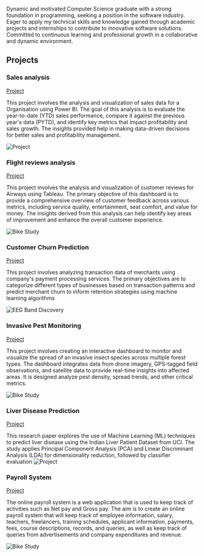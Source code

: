 Dynamic and motivated Computer Science graduate with a strong foundation in programming, seeking a position in the software industry. Eager to apply my technical skills and knowledge gained through academic projects and internships to contribute to innovative software solutions. Committed to continuous learning and professional growth in a collaborative and dynamic environment. 

## Projects
### Sales analysis
[Project](https://github.com/AaryaniChowdaryAmbati/Sales-Performance-PowerBI)

This project involves the analysis and visualization of sales data for a Organisation using Power BI. The goal of this analysis is to evaluate the year-to-date (YTD) sales performance, compare it against the previous year's data (PYTD), and identify key metrics that impact profitability and sales growth. The insights provided help in making data-driven decisions for better sales and profitability management.

![Project](imagesAA/sales-ezgif.com-webp-to-jpg-converter.jpg)

### Flight reviews analysis
[Project](https://github.com/AaryaniChowdaryAmbati/Flight-ratings-Tableau)

This project involves the analysis and visualization of customer reviews for Airways using Tableau. The primary objective of this dashboard is to provide a comprehensive overview of customer feedback across various metrics, including service quality, entertainment, seat comfort, and value for money. The insights derived from this analysis can help identify key areas of improvement and enhance the overall customer experience.

![Bike Study](imagesAA/flightratings-ezgif.com-webp-to-jpg-converter.jpg)

### Customer Churn Prediction
[Project](https://github.com/AaryaniChowdaryAmbati/Customer_Churn_Prediction)

This project involves analyzing transaction data of merchants using company's payment processing services. The primary objectives are to categorize different types of businesses based on transaction patterns and predict merchant churn to inform retention strategies using machine learning algorithms

![EEG Band Discovery](imagesAA/customerchurnimage-ezgif.com-webp-to-jpg-converter.jpg)

### Invasive Pest Monitoring
[Project](https://github.com/AaryaniChowdaryAmbati/Invasive_Pest_Monitoring_PowerBI)

This project involves creating an interactive dashboard to monitor and visualize the spread of an invasive insect species across multiple forest types. The dashboard integrates data from drone imagery, GPS-tagged field observations, and satellite data to provide real-time insights into affected areas. It is designed analyze pest density, spread trends, and other critical metrics.


![Bike Study](imagesAA/Pest-invasion.jpg)

### Liver Disease Prediction 
[Project](https://github.com/AaryaniChowdaryAmbati/Liver_Disease_Publication)

This research paper explores the use of Machine Learning (ML) techniques to predict liver disease using the Indian Liver Patient Dataset from UCI. The study applies Principal Component Analysis (PCA) and Linear Discriminant Analysis (LDA) for dimensionality reduction, followed by classifier evaluation
![Project](imagesAA/liver-prediction.jpg)

### Payroll System
[Project](https://github.com/AaryaniChowdaryAmbati/Payroll_System_Cert)

The online payroll system is a web application that is used to keep track of activities such as Net pay and Gross pay. The aim is to create an online payroll system that will keep track of employee information, salary, teachers, freelancers, training schedules, applicant information, payments, fees, course descriptions, records, and queries, as well as keep track of queries from advertisements and company expenditures and revenue.

![Bike Study](imagesAA/payroll-system.jpg)


